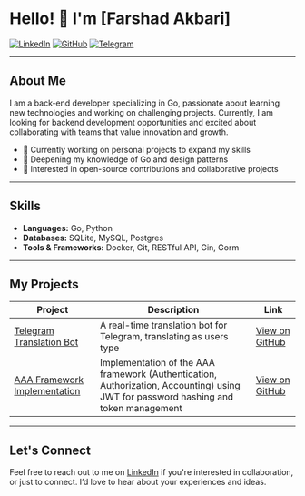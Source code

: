 

# Hello! 👋 I'm [Farshad Akbari]

[![LinkedIn](https://img.shields.io/badge/LinkedIn-0077B5?style=for-the-badge&logo=linkedin&logoColor=white)](https://www.linkedin.com/in/farshad-akbari-arzati)
[![GitHub](https://img.shields.io/badge/GitHub-100000?style=for-the-badge&logo=github&logoColor=white)](https://github.com/mzfarshad)
[![Telegram](https://img.shields.io/badge/Telegram-0088cc?style=for-the-badge&logo=telegram&logoColor=white)](https://t.me/Farshad1769)

---

## About Me
I am a back-end developer specializing in Go, passionate about learning new technologies and working on challenging projects. Currently, I am looking for backend development opportunities and excited about collaborating with teams that value innovation and growth.

- 🔭 Currently working on personal projects to expand my skills
- 🌱 Deepening my knowledge of Go and design patterns
- 👯 Interested in open-source contributions and collaborative projects

---

## Skills
- **Languages:** Go, Python
- **Databases:** SQLite, MySQL, Postgres
- **Tools & Frameworks:** Docker, Git, RESTful API, Gin, Gorm

---

## My Projects
| Project | Description | Link |
|---------|-------------|------|
| [Telegram Translation Bot](https://github.com/mzfarshad/telegram_bot_translate) | A real-time translation bot for Telegram, translating as users type | [View on GitHub](https://github.com/mzfarshad/telegram-translation-bot) |
| [AAA Framework Implementation](https://github.com/mzfarshad/aaa) | Implementation of the AAA framework (Authentication, Authorization, Accounting) using JWT for password hashing and token management | [View on GitHub](https://github.com/mzfarshad/aaa) |


---

## Let's Connect
Feel free to reach out to me on [LinkedIn](https://www.linkedin.com/in/farshad-akbari-arzati) if you're interested in collaboration, or just to connect. I’d love to hear about your experiences and ideas.
